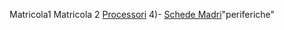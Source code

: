 Matricola1
Matricola 2 
[Processori](./processori.md) 4)- [Schede Madri](./schede_madri.md)"periferiche" 
